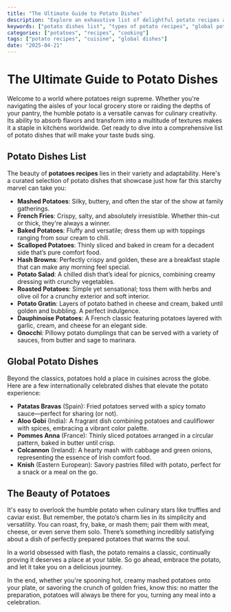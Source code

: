 ```yaml
---
title: "The Ultimate Guide to Potato Dishes"
description: "Explore an exhaustive list of delightful potato recipes and dishes from around the world."
keywords: ["potato dishes list", "types of potato recipes", "global potato dishes"]
categories: ["potatoes", "recipes", "cooking"]
tags: ["potato recipes", "cuisine", "global dishes"]
date: "2025-04-21"
---
```


# The Ultimate Guide to Potato Dishes

Welcome to a world where potatoes reign supreme. Whether you're navigating the aisles of your local grocery store or raiding the depths of your pantry, the humble potato is a versatile canvas for culinary creativity. Its ability to absorb flavors and transform into a multitude of textures makes it a staple in kitchens worldwide. Get ready to dive into a comprehensive list of potato dishes that will make your taste buds sing.

## Potato Dishes List

The beauty of **potatoes recipes** lies in their variety and adaptability. Here's a curated selection of potato dishes that showcase just how far this starchy marvel can take you:

- **Mashed Potatoes**: Silky, buttery, and often the star of the show at family gatherings.
- **French Fries**: Crispy, salty, and absolutely irresistible. Whether thin-cut or thick, they're always a winner.
- **Baked Potatoes**: Fluffy and versatile; dress them up with toppings ranging from sour cream to chili.
- **Scalloped Potatoes**: Thinly sliced and baked in cream for a decadent side that’s pure comfort food.
- **Hash Browns**: Perfectly crispy and golden, these are a breakfast staple that can make any morning feel special.
- **Potato Salad**: A chilled dish that’s ideal for picnics, combining creamy dressing with crunchy vegetables.
- **Roasted Potatoes**: Simple yet sensational; toss them with herbs and olive oil for a crunchy exterior and soft interior.
- **Potato Gratin**: Layers of potato bathed in cheese and cream, baked until golden and bubbling. A perfect indulgence.
- **Dauphinoise Potatoes**: A French classic featuring potatoes layered with garlic, cream, and cheese for an elegant side.
- **Gnocchi**: Pillowy potato dumplings that can be served with a variety of sauces, from butter and sage to marinara.

## Global Potato Dishes

Beyond the classics, potatoes hold a place in cuisines across the globe. Here are a few internationally celebrated dishes that elevate the potato experience:

- **Patatas Bravas** (Spain): Fried potatoes served with a spicy tomato sauce—perfect for sharing (or not).
- **Aloo Gobi** (India): A fragrant dish combining potatoes and cauliflower with spices, embracing a vibrant color palette.
- **Pommes Anna** (France): Thinly sliced potatoes arranged in a circular pattern, baked in butter until crisp.
- **Colcannon** (Ireland): A hearty mash with cabbage and green onions, representing the essence of Irish comfort food.
- **Knish** (Eastern European): Savory pastries filled with potato, perfect for a snack or a meal on the go.

## The Beauty of Potatoes

It's easy to overlook the humble potato when culinary stars like truffles and caviar exist. But remember, the potato’s charm lies in its simplicity and versatility. You can roast, fry, bake, or mash them; pair them with meat, cheese, or even serve them solo. There’s something incredibly satisfying about a dish of perfectly prepared potatoes that warms the soul.

In a world obsessed with flash, the potato remains a classic, continually proving it deserves a place at your table. So go ahead, embrace the potato, and let it take you on a delicious journey.

In the end, whether you're spooning hot, creamy mashed potatoes onto your plate, or savoring the crunch of golden fries, know this: no matter the preparation, potatoes will always be there for you, turning any meal into a celebration.